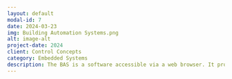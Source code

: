 ```yaml
---
layout: default
modal-id: 7
date: 2024-03-23
img: Building Automation Systems.png
alt: image-alt
project-date: 2024
client: Control Concepts
category: Embedded Systems
description: The BAS is a software accessible via a web browser. It provides building owners with real-time controls over several types of equipment including, but not limited to HVAC, Lighting, Fire/Smoke, Power/Water/Gas Meters, Security, and more.
---
```

